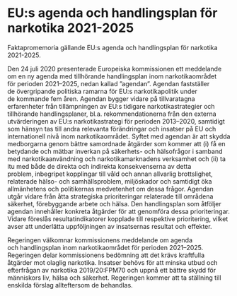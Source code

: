 # EU:s agenda och handlingsplan för narkotika 2021-2025

Faktapromemoria gällande EU:s agenda och handlingsplan för
narkotika 2021\-2025\.

Den 24 juli 2020 presenterade Europeiska kommissionen ett meddelande om en ny agenda med tillhörande handlingsplan inom narkotikaområdet för perioden 2021–2025, nedan kallad ”agendan”. Agendan fastställer de övergripande politiska ramarna för EU:s narkotikapolitik under de kommande fem åren. Agendan bygger vidare på tillvaratagna erfarenheter från tillämpningen av EU:s tidigare narkotikastrategier och tillhörande handlingsplaner, bl.a. rekommendationerna från den externa utvärderingen av EU:s narkotikastrategi för perioden 2013–2020, samtidigt som hänsyn tas till andra relevanta förändringar och insatser på EU och internationell nivå inom narkotikaområdet. Syftet med agendan är att skydda medborgarna genom bättre samordnade åtgärder som kommer att (i) få en betydande och mätbar inverkan på säkerhets\- och hälsofrågor i samband med narkotikaanvändning och narkotikamarknadens verksamhet och (ii) ta itu med både de direkta och indirekta konsekvenserna av detta problem, inbegripet kopplingar till våld och annan allvarlig brottslighet, relaterade hälso\- och samhällsproblem, miljöskador och samtidigt öka allmänhetens och politikernas medvetenhet om dessa frågor. Agendan utgår vidare från åtta strategiska prioriteringar relaterade till områdena säkerhet, förebyggande arbete och hälsa. Den handlingsplan som åtföljer agendan innehåller konkreta åtgärder för att genomföra dessa prioriteringar. Vidare föreslås resultatindikatorer kopplade till respektive prioritering, vilket avser att underlätta uppföljningen av insatsernas resultat och effekter.

Regeringen välkomnar kommissionens meddelande om agenda och handlingsplan inom narkotikaområdet för perioden 2021–2025\. Regeringen delar kommissionens bedömning att det krävs kraftfulla åtgärder mot olaglig narkotika. Insatser behövs för att minska utbud och efterfrågan av narkotika 2019/20:FPM70 och uppnå ett bättre skydd för människors liv, hälsa och säkerhet. Regeringen kommer att ta ställning till enskilda förslag allteftersom de behandlas.
